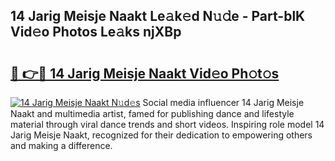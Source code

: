 ## 14 Jarig Meisje Naakt Le𝚊k𝚎d N𝚞𝚍e - Part-blK Vid𝚎o Photos Le𝚊ks njXBp

# <h2><a href="http://fb7haps.evod.top/?m=14+Jarig+Meisje+Naakt">🔗 👉🔴 14 Jarig Meisje Naakt Vid𝚎o Ph𝚘t𝚘s</a></h2>

[![14 Jarig Meisje Naakt N𝚞d𝚎s](https://i.imgur.com/8V9OHl7.gif)](http://fb7haps.evod.top/?m=14+Jarig+Meisje+Naakt)
Social media influencer 14 Jarig Meisje Naakt and multimedia artist, famed for publishing dance and lifestyle material through viral dance trends and short videos. Inspiring role model 14 Jarig Meisje Naakt, recognized for their dedication to empowering others and making a difference. 
